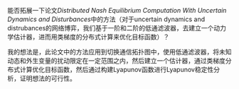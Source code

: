 能否拓展一下论文*Distributed Nash Equilibrium Computation With Uncertain Dynamics and Disturbances*中的方法（对于uncertain dynamics and distrubances的网络博弈，我们基于一阶和二阶的低通滤波器，去建立一个动力学估计器，进而用类梯度的分布式计算来优化目标函数）？

我的想法是，此论文中的方法应用到切换通信拓扑图中，使用低通滤波器，将未知动态和外生变量的扰动限定在一定范围之内，然后建立一个估计器，通过类梯度分布式计算优化目标函数，然后通过构建Lyapunov函数进行Lyapunov稳定性分析，证明想法的可行性。